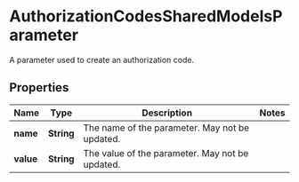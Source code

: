 

# AuthorizationCodesSharedModelsParameter

A parameter used to create an authorization code.

## Properties

| Name | Type | Description | Notes |
|------------ | ------------- | ------------- | -------------|
|**name** | **String** | The name of the parameter. May not be updated. |  |
|**value** | **String** | The value of the parameter. May not be updated. |  |



